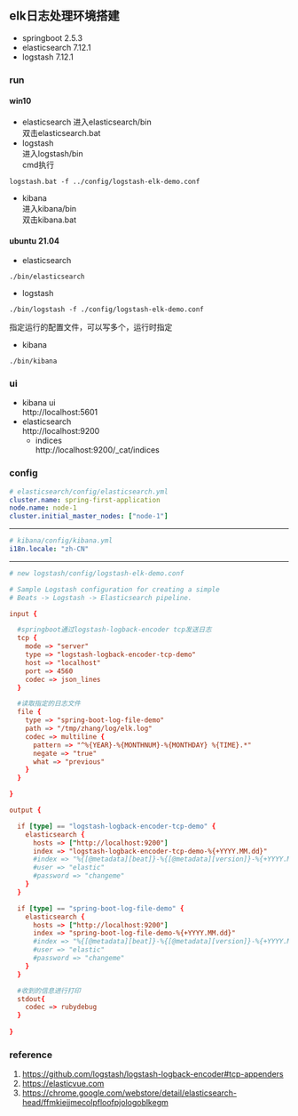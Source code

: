 ## elk日志处理环境搭建
 - springboot 2.5.3
 - elasticsearch 7.12.1
 - logstash 7.12.1
 
### run
#### win10
 - elasticsearch
进入elasticsearch/bin  
双击elasticsearch.bat  
 - logstash  
进入logstash/bin  
cmd执行  
```shell script
logstash.bat -f ../config/logstash-elk-demo.conf
```
 - kibana  
进入kibana/bin  
双击kibana.bat
   
#### ubuntu 21.04
 - elasticsearch  
```shell
./bin/elasticsearch
```
 - logstash  
```shell
./bin/logstash -f ./config/logstash-elk-demo.conf
```
指定运行的配置文件，可以写多个，运行时指定  
 - kibana
```shell
./bin/kibana
```

### ui
 - kibana ui  
 http://localhost:5601  
 - elasticsearch  
 http://localhost:9200  
    - indices  
    http://localhost:9200/_cat/indices
    
    
### config
```yaml
# elasticsearch/config/elasticsearch.yml
cluster.name: spring-first-application
node.name: node-1
cluster.initial_master_nodes: ["node-1"]
```
---
```yaml
# kibana/config/kibana.yml
i18n.locale: "zh-CN"
```
---
```conf
# new logstash/config/logstash-elk-demo.conf

# Sample Logstash configuration for creating a simple
# Beats -> Logstash -> Elasticsearch pipeline.

input {

  #springboot通过logstash-logback-encoder tcp发送日志
  tcp {
  	mode => "server"
    type => "logstash-logback-encoder-tcp-demo"
  	host => "localhost"
  	port => 4560
  	codec => json_lines
  }

  #读取指定的日志文件
  file {
    type => "spring-boot-log-file-demo"
    path => "/tmp/zhang/log/elk.log"
    codec => multiline {
      pattern => "^%{YEAR}-%{MONTHNUM}-%{MONTHDAY} %{TIME}.*"
      negate => "true"
      what => "previous"
    }
  }

}

output {

  if [type] == "logstash-logback-encoder-tcp-demo" {
    elasticsearch {
      hosts => ["http://localhost:9200"]
      index => "logstash-logback-encoder-tcp-demo-%{+YYYY.MM.dd}"
      #index => "%{[@metadata][beat]}-%{[@metadata][version]}-%{+YYYY.MM.dd}"
      #user => "elastic"
      #password => "changeme"
    }
  }

  if [type] == "spring-boot-log-file-demo" {
    elasticsearch {
      hosts => ["http://localhost:9200"]
      index => "spring-boot-log-file-demo-%{+YYYY.MM.dd}"
      #index => "%{[@metadata][beat]}-%{[@metadata][version]}-%{+YYYY.MM.dd}"
      #user => "elastic"
      #password => "changeme"
    }
  }

  #收到的信息进行打印
  stdout{
    codec => rubydebug
  }
  
}
```
    
### reference
1. https://github.com/logstash/logstash-logback-encoder#tcp-appenders  
2. https://elasticvue.com  
3. https://chrome.google.com/webstore/detail/elasticsearch-head/ffmkiejjmecolpfloofpjologoblkegm  
